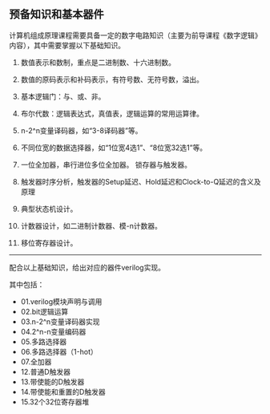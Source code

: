 ## 预备知识和基本器件

计算机组成原理课程需要具备一定的数字电路知识（主要为前导课程《数字逻辑》内容），其中需要掌握以下基础知识。

1. 数值表示和数制，重点是二进制数、十六进制数。
2. 数值的原码表示和补码表示，有符号数、无符号数，溢出。
3. 基本逻辑门：与、或、非。
4. 布尔代数：逻辑表达式，真值表，逻辑运算的常用运算律。

5. n-2^n变量译码器，如“3-8译码器”等。
6. 不同位宽的数据选择器，如“1位宽4选1”、“8位宽32选1”等。
7. 一位全加器，串行进位多位全加器。
锁存器与触发器。
8. 触发器时序分析，触发器的Setup延迟、Hold延迟和Clock-to-Q延迟的含义及原理
9. 典型状态机设计。
10. 计数器设计，如二进制计数器、模-n计数器。
11. 移位寄存器设计。

****
配合以上基础知识，给出对应的器件verilog实现。

其中包括：
* 01.verilog模块声明与调用
* 02.bit逻辑运算
* 03.n-2^n变量译码器实现
* 04.2^n-n变量编码器
* 05.多路选择器
* 06.多路选择器（1-hot）
* 07.全加器
* 12.普通D触发器
* 13.带使能的D触发器
* 14.带使能和重置的D触发器
* 15.32个32位寄存器堆



